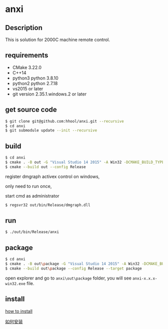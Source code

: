 # anxi

## Description

This is solution for 2000C machine remote control.

## requirements

- CMake 3.22.0
- C++14
- python3 python 3.8.10
- python2 python 2.7.18
- vs2015 or later
- git version 2.35.1.windows.2 or later
  
## get source code

```bash
$ git clone git@github.com:hhool/anxi.git --recursive
$ cd anxi
$ git submodule update --init --recursive
```

## build

```bash
$ cd anxi
$ cmake . -B out -G "Visual Studio 14 2015" -A Win32 -DCMAKE_BUILD_TYPE="Release"
$ cmake --build out --config Release
```

register dmgraph activex control on windows,

only need to run once,

start cmd as administrator

```bash
$ regsvr32 out/bin/Release/dmgraph.dll
```

## run

```bash
$ ./out/bin/Release/anxi
```

## package

```bash
$ cd anxi
$ cmake . -B out\package -G "Visual Studio 14 2015" -A Win32 -DCMAKE_BUILD_TYPE="Release"
$ cmake --build out\package --config Release --target package
```

open explorer and go to `anxi\out\package` folder, you will see `anxi-x.x.x-win32.exe` file.

## install

 [how to install](package/README.install.md)

 [如何安装](package/README.install.zh.md)